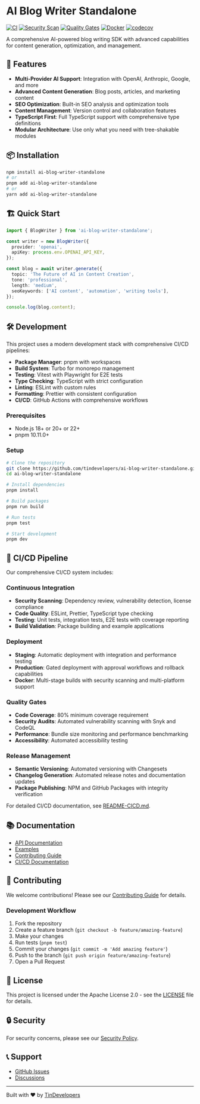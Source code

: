 # AI Blog Writer Standalone

[![CI](https://github.com/tindevelopers/ai-blog-writer-standalone/workflows/Continuous%20Integration/badge.svg)](https://github.com/tindevelopers/ai-blog-writer-standalone/actions/workflows/ci.yml)
[![Security Scan](https://github.com/tindevelopers/ai-blog-writer-standalone/workflows/Security%20Scan/badge.svg)](https://github.com/tindevelopers/ai-blog-writer-standalone/actions/workflows/security.yml)
[![Quality Gates](https://github.com/tindevelopers/ai-blog-writer-standalone/workflows/Quality%20Gates/badge.svg)](https://github.com/tindevelopers/ai-blog-writer-standalone/actions/workflows/quality-gates.yml)
[![Docker](https://github.com/tindevelopers/ai-blog-writer-standalone/workflows/Docker%20Build%20%26%20Push/badge.svg)](https://github.com/tindevelopers/ai-blog-writer-standalone/actions/workflows/docker.yml)
[![codecov](https://codecov.io/gh/tindevelopers/ai-blog-writer-standalone/branch/main/graph/badge.svg)](https://codecov.io/gh/tindevelopers/ai-blog-writer-standalone)

A comprehensive AI-powered blog writing SDK with advanced capabilities for content generation, optimization, and management.

## 🚀 Features

- **Multi-Provider AI Support**: Integration with OpenAI, Anthropic, Google, and more
- **Advanced Content Generation**: Blog posts, articles, and marketing content
- **SEO Optimization**: Built-in SEO analysis and optimization tools
- **Content Management**: Version control and collaboration features
- **TypeScript First**: Full TypeScript support with comprehensive type definitions
- **Modular Architecture**: Use only what you need with tree-shakable modules

## 📦 Installation

```bash
npm install ai-blog-writer-standalone
# or
pnpm add ai-blog-writer-standalone
# or
yarn add ai-blog-writer-standalone
```

## 🏗️ Quick Start

```typescript
import { BlogWriter } from 'ai-blog-writer-standalone';

const writer = new BlogWriter({
  provider: 'openai',
  apiKey: process.env.OPENAI_API_KEY,
});

const blog = await writer.generate({
  topic: 'The Future of AI in Content Creation',
  tone: 'professional',
  length: 'medium',
  seoKeywords: ['AI content', 'automation', 'writing tools'],
});

console.log(blog.content);
```

## 🛠️ Development

This project uses a modern development stack with comprehensive CI/CD pipelines:

- **Package Manager**: pnpm with workspaces
- **Build System**: Turbo for monorepo management
- **Testing**: Vitest with Playwright for E2E tests
- **Type Checking**: TypeScript with strict configuration
- **Linting**: ESLint with custom rules
- **Formatting**: Prettier with consistent configuration
- **CI/CD**: GitHub Actions with comprehensive workflows

### Prerequisites

- Node.js 18+ or 20+ or 22+
- pnpm 10.11.0+

### Setup

```bash
# Clone the repository
git clone https://github.com/tindevelopers/ai-blog-writer-standalone.git
cd ai-blog-writer-standalone

# Install dependencies
pnpm install

# Build packages
pnpm run build

# Run tests
pnpm test

# Start development
pnpm dev
```

## 🔧 CI/CD Pipeline

Our comprehensive CI/CD system includes:

### Continuous Integration
- **Security Scanning**: Dependency review, vulnerability detection, license compliance
- **Code Quality**: ESLint, Prettier, TypeScript type checking
- **Testing**: Unit tests, integration tests, E2E tests with coverage reporting
- **Build Validation**: Package building and example applications

### Deployment
- **Staging**: Automatic deployment with integration and performance testing
- **Production**: Gated deployment with approval workflows and rollback capabilities
- **Docker**: Multi-stage builds with security scanning and multi-platform support

### Quality Gates
- **Code Coverage**: 80% minimum coverage requirement
- **Security Audits**: Automated vulnerability scanning with Snyk and CodeQL
- **Performance**: Bundle size monitoring and performance benchmarking
- **Accessibility**: Automated accessibility testing

### Release Management
- **Semantic Versioning**: Automated versioning with Changesets
- **Changelog Generation**: Automated release notes and documentation updates
- **Package Publishing**: NPM and GitHub Packages with integrity verification

For detailed CI/CD documentation, see [README-CICD.md](./README-CICD.md).

## 📚 Documentation

- [API Documentation](./docs/api.md)
- [Examples](./examples/)
- [Contributing Guide](./CONTRIBUTING.md)
- [CI/CD Documentation](./README-CICD.md)

## 🤝 Contributing

We welcome contributions! Please see our [Contributing Guide](./CONTRIBUTING.md) for details.

### Development Workflow

1. Fork the repository
2. Create a feature branch (`git checkout -b feature/amazing-feature`)
3. Make your changes
4. Run tests (`pnpm test`)
5. Commit your changes (`git commit -m 'Add amazing feature'`)
6. Push to the branch (`git push origin feature/amazing-feature`)
7. Open a Pull Request

## 📄 License

This project is licensed under the Apache License 2.0 - see the [LICENSE](./LICENSE) file for details.

## 🔒 Security

For security concerns, please see our [Security Policy](./SECURITY.md).

## 📞 Support

- [GitHub Issues](https://github.com/tindevelopers/ai-blog-writer-standalone/issues)
- [Discussions](https://github.com/tindevelopers/ai-blog-writer-standalone/discussions)

---

Built with ❤️ by [TinDevelopers](https://github.com/tindevelopers)
